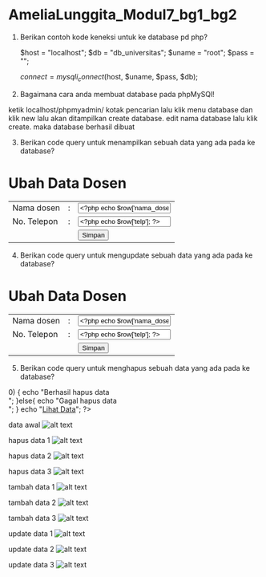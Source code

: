 # AmeliaLunggita_Modul7_bg1_bg2

1. Berikan contoh kode keneksi untuk ke database pd php?

    $host = "localhost";
    $db = "db_universitas";
    $uname = "root";
    $pass = "";

   $connect = mysqli_connect($host, $uname, $pass, $db);
    
2. Bagaimana cara anda membuat database pada phpMySQl!

ketik localhost/phpmyadmin/ kotak pencarian
lalu klik menu database dan klik new
lalu akan ditampilkan create database. edit nama database lalu klik create. maka database berhasil dibuat

3. Berikan code query untuk menampilkan sebuah data yang ada pada ke database?

<?php

include '../connect.php';

$id_dosen = $_GET['id_dosen'];

$query = "SELECT * FROM dosen WHERE id_dosen = $id_dosen";

$result = mysqli_query($connect, $query);

$row = mysqli_fetch_assoc($result);

?>

<!DOCTYPE html>

<html>
<head>
<h1>Ubah Data Dosen</h1>
</head>
<body>

<form action="update.php" method="post">
    <table>
    <tr>
        <td><label for="nama">Nama dosen</label></td>
        <td>:</td>
        <td><input type="text" name="nama_dosen" value="<?php echo $row['nama_dosen']; ?>" ></td>
    </tr>
    <tr>
        <td><label for="no_telp">No. Telepon </label></td>
        <td>:</td>
        <td><input type="text" name="telp" id="no_telp" value="<?php echo $row['telp']; ?>"></td>
    </tr>
    <tr>
        <td></td>
        <td><input type="hidden" name="id_dosen" value="<?php echo $row['id_dosen'];?>"></td>
        <td><input type="submit" value="Simpan" name="btnSimpan"></td>
    </tr>
    </table>
</form>
    
</body>
</html>
    
   4. Berikan code query untuk mengupdate sebuah data yang ada pada ke database?
<?php

include '../connect.php';

$id_dosen = $_GET['id_dosen'];

$query = "SELECT * FROM dosen WHERE id_dosen = $id_dosen";

$result = mysqli_query($connect, $query);

$row = mysqli_fetch_assoc($result);

?>

<!DOCTYPE html>

<html>
<head>
<h1>Ubah Data Dosen</h1>
</head>
<body>

<form action="update.php" method="post">
    <table>
    <tr>
        <td><label for="nama">Nama dosen</label></td>
        <td>:</td>
        <td><input type="text" name="nama_dosen" value="<?php echo $row['nama_dosen']; ?>" ></td>
    </tr>
    <tr>
        <td><label for="no_telp">No. Telepon </label></td>
        <td>:</td>
        <td><input type="text" name="telp" id="no_telp" value="<?php echo $row['telp']; ?>"></td>
    </tr>
    <tr>
        <td></td>
        <td><input type="hidden" name="id_dosen" value="<?php echo $row['id_dosen'];?>"></td>
        <td><input type="submit" value="Simpan" name="btnSimpan"></td>
    </tr>
    </table>
</form>
    
</body>
</html>

5. Berikan code query untuk menghapus sebuah data yang ada pada ke database?
<?php

include '../connect.php';

$id_dosen = $_GET['id_dosen'];

$query = "DELETE FROM dosen WHERE id_dosen = $id_dosen";

$result = mysqli_query($connect, $query);

$num = mysqli_affected_rows($connect);


if($num > 0)
{
    echo "Berhasil hapus data <br>";

}else{
    echo "Gagal hapus data <br>";
}

echo "<a href='read.php'>Lihat Data</a>";
?>

data awal
![alt text](https://github.com/Lunggita29/AmeliaLunggita_Modul7_bg1_bg2/blob/master/data_awal.png)

hapus data 1
![alt text](https://github.com/Lunggita29/AmeliaLunggita_Modul7_bg1_bg2/blob/master/hapus_data1.png)

hapus data 2
![alt text](https://github.com/Lunggita29/AmeliaLunggita_Modul7_bg1_bg2/blob/master/hapus_data2.png)

hapus data 3
![alt text](https://github.com/Lunggita29/AmeliaLunggita_Modul7_bg1_bg2/blob/master/hapus_data3.png)

tambah data 1
![alt text](https://github.com/Lunggita29/AmeliaLunggita_Modul7_bg1_bg2/blob/master/tambah_data1.png)

tambah data 2
![alt text](https://github.com/Lunggita29/AmeliaLunggita_Modul7_bg1_bg2/blob/master/tambah_data2.png)

tambah data 3
![alt text](https://github.com/Lunggita29/AmeliaLunggita_Modul7_bg1_bg2/blob/master/tambah_data3.png)

update data 1
![alt text](https://github.com/Lunggita29/AmeliaLunggita_Modul7_bg1_bg2/blob/master/update_data1.png)

update data 2
![alt text](https://github.com/Lunggita29/AmeliaLunggita_Modul7_bg1_bg2/blob/master/update_data2.png)

update data 3
![alt text](https://github.com/Lunggita29/AmeliaLunggita_Modul7_bg1_bg2/blob/master/update_data3.png)


